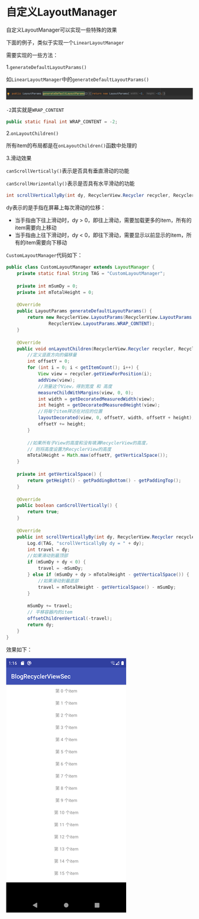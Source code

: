 # 自定义LayoutManager

自定义LayoutManager可以实现一些特殊的效果

下面的例子，类似于实现一个`LinearLayoutManager`

需要实现的一些方法：

1.`generateDefaultLayoutParams()`

如`LinearLayoutManager`中的`generateDefaultLayoutParams()`

![062](https://github.com/winfredzen/Android-Basic/blob/master/UI/images/062.png)

`-2`其实就是`WRAP_CONTENT`

```java
public static final int WRAP_CONTENT = -2;
```



2.`onLayoutChildren()`

所有item的布局都是在`onLayoutChildren()`函数中处理的



3.滑动效果

`canScrollVertically()`表示是否具有垂直滑动的功能

`canScrollHorizontally()`表示是否具有水平滑动的功能

```java
int scrollVerticallyBy(int dy, RecyclerView.Recycler recycler, RecyclerView.State state)
```

dy表示的是手指在屏幕上每次滑动的位移：

+ 当手指由下往上滑动时，dy > 0，即往上滑动，需要加载更多的item，所有的item需要向上移动
+ 当手指由上往下滑动时，dy < 0，即往下滑动，需要显示以前显示的item，所有的item需要向下移动



`CustomLayoutManager`代码如下：

```java
public class CustomLayoutManager extends LayoutManager {
    private static final String TAG = "CustomLayoutManager";

    private int mSumDy = 0;
    private int mTotalHeight = 0;

    @Override
    public LayoutParams generateDefaultLayoutParams() {
        return new RecyclerView.LayoutParams(RecyclerView.LayoutParams.WRAP_CONTENT,
                RecyclerView.LayoutParams.WRAP_CONTENT);
    }

    @Override
    public void onLayoutChildren(RecyclerView.Recycler recycler, RecyclerView.State state) {
        //定义竖直方向的偏移量
        int offsetY = 0;
        for (int i = 0; i < getItemCount(); i++) {
            View view = recycler.getViewForPosition(i);
            addView(view);
            //测量这个View，得到宽度 和 高度
            measureChildWithMargins(view, 0, 0);
            int width = getDecoratedMeasuredWidth(view);
            int height = getDecoratedMeasuredHeight(view);
            //将每个item拜访在对应的位置
            layoutDecorated(view, 0, offsetY, width, offsetY + height);
            offsetY += height;
        }

        //如果所有子View的高度和没有填满RecyclerView的高度，
        // 则将高度设置为RecyclerView的高度
        mTotalHeight = Math.max(offsetY, getVerticalSpace());
    }

    private int getVerticalSpace() {
        return getHeight() - getPaddingBottom() - getPaddingTop();
    }

    @Override
    public boolean canScrollVertically() {
        return true;
    }

    @Override
    public int scrollVerticallyBy(int dy, RecyclerView.Recycler recycler, RecyclerView.State state) {
        Log.d(TAG, "scrollVerticallyBy dy = " + dy);
        int travel = dy;
        //如果滑动到最顶部
        if (mSumDy + dy < 0) {
            travel = -mSumDy;
        } else if (mSumDy + dy > mTotalHeight - getVerticalSpace()) {
            //如果滑动到最底部
            travel = mTotalHeight - getVerticalSpace() - mSumDy;
        }

        mSumDy += travel;
        // 平移容器内的item
        offsetChildrenVertical(-travel);
        return dy;
    }
}

```



效果如下：

![063](https://github.com/winfredzen/Android-Basic/blob/master/UI/images/063.png)









